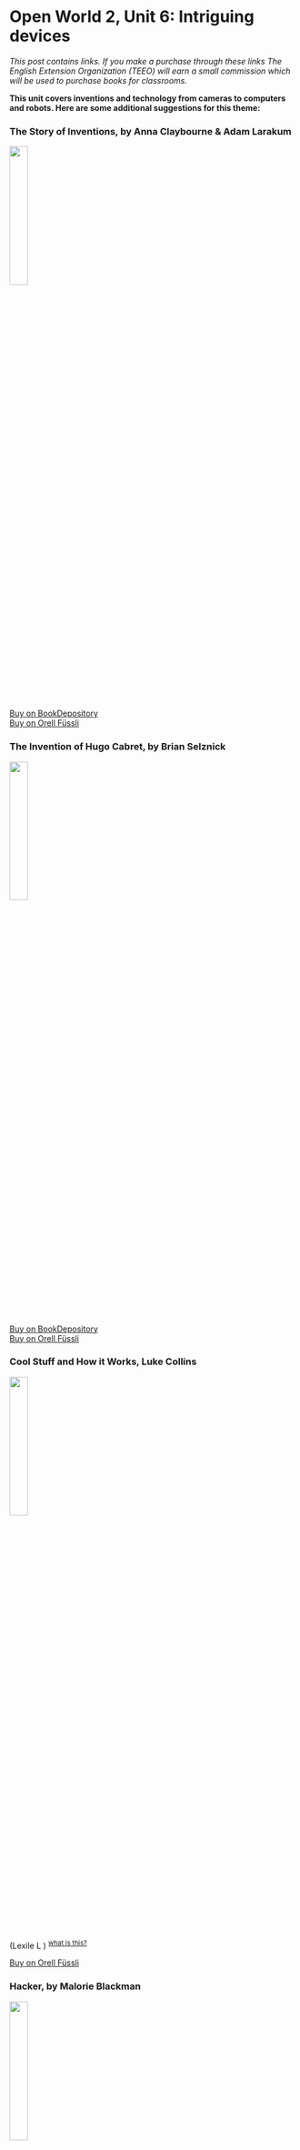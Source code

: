 
# Open World 2, Unit 6: Intriguing devices
*This post contains links. If you make a purchase through these links The English Extension Organization (TEEO) will earn a small commission which will be used to purchase books for classrooms.*

**This unit covers inventions and technology from cameras to computers and robots.  Here are some additional suggestions for this theme:**

### The Story of Inventions, by Anna Claybourne & Adam Larakum

<img src="https://i.imgur.com/5VAMs9I.png" width="25%" />

<a href="https://www.bookdepository.com/Story-Inventions-Anna-Claybourne/9781409555551?ref=grid-view&qid=1676291159424&sr=1-1" rel="nofollow"> Buy on BookDepository</a>  
<a href="https://www.orellfuessli.ch/suche?sq=The+Story+of+Inventions%2C+by+Anna+Clayboure+%26+Adam+Larakum" rel="nofollow">Buy on Orell Füssli</a> 

### The Invention of Hugo Cabret, by Brian Selznick
<img src="https://imgur.com/Gp9bSf9.png" width="25%" />

<a href="https://www.bookdepository.com/Invention-Hugo-Cabret-Brian-Selznick/9781407103488?ref=grid-view&qid=1676291578259&sr=1-1" rel="nofollow"> Buy on BookDepository</a>  
<a href="https://www.orellfuessli.ch/shop/home/artikeldetails/A1021647391" rel="nofollow">Buy on Orell Füssli</a> 

### Cool Stuff and How it Works, Luke Collins

<img src="https://imgur.com/wmXWqKx.png" width="25%" />

(Lexile L ) <sup>[what is this?](/resources/Lexile%20measures)</sup> 

<a href="https://www.orellfuessli.ch/shop/home/artikeldetails/A1007747948" rel="nofollow">Buy on Orell Füssli</a> 

### Hacker, by Malorie Blackman

<img src="https://imgur.com/YZZxZ9y.png" width="25%" />

(Lexile 620L ) <sup>[what is this?](/resources/Lexile%20measures)</sup> 

<a href="https://www.bookdepository.com/Hacker-Malorie-Blackman/9780552551649?ref=grid-view&qid=1676292015043&sr=1-1" rel="nofollow"> Buy on BookDepository</a>  

### The Electric War, by Mike Winchell

<img src="https://imgur.com/7mktG14.png" width="25%" />

(Lexile L ) <sup>[what is this?](/resources/Lexile%20measures)</sup> 

<a href="https://www.bookdepository.com/Electric-War-Mike-Winchell/9781250120168?ref=grid-view&qid=1676292144349&sr=1-1" rel="nofollow"> Buy on BookDepository</a>  
<a href="https://www.orellfuessli.ch/shop/home/artikeldetails/A1047799085" rel="nofollow">Buy on Orell Füssli</a> 

### Always Inventing, by Tom Matthews

<img src="https://imgur.com/hfYkPj5.png" width="25%" />
  
(Lexile L ) <sup>[what is this?](/resources/Lexile%20measures)</sup> 

<a href="https://www.orellfuessli.ch/shop/home/artikeldetails/A1034259395" rel="nofollow">Buy on Orell Füssli</a> 

### The Industrial Revolution, by Carla Mooney

<img src="https://imgur.com/5nuDxRy.png" width="25%" />

(Lexile L ) <sup>[what is this?](/resources/Lexile%20measures)</sup> 

<a href="https://www.bookdepository.com/INDUSTRIAL-REVOLUTION-Carla-Mooney/9781936313808?ref=grid-view&qid=1676292507172&sr=1-1" rel="nofollow"> Buy on BookDepository</a>  
<a href="https://www.orellfuessli.ch/shop/home/artikeldetails/A1017695862" rel="nofollow">Buy on Orell Füssli</a> 

### The Way Things Work Now, by David Macaulay
<img src="https://imgur.com/sXTHCbH.png" width="25%" />

(Lexile L ) <sup>[what is this?](/resources/Lexile%20measures)</sup> 

<a href="https://www.bookdepository.com/Way-Things-Work-Now-David-Macaulay/9780241227930?ref=grid-view&qid=1676292599992&sr=1-1" rel="nofollow"> Buy on BookDepository</a>  
<a href="https://www.orellfuessli.ch/shop/home/artikeldetails/A1038877052" rel="nofollow">Buy on Orell Füssli</a> 

### Photos Framed, by Ruth Thompson

<img src="https://imgur.com/UORqWD1.png" width="25%" />

(Lexile L ) <sup>[what is this?](/resources/Lexile%20measures)</sup> 

<a href="https://www.bookdepository.com/Photos-Framed-Fresh-Look-at-the-Worlds-Most-Memorable-Photographs-Ruth-Thomson-Various/9780763671549" rel="nofollow"> Buy on BookDepository</a>  
<a href="https://www.orellfuessli.ch/shop/home/artikeldetails/A1032835248" rel="nofollow">Buy on Orell Füssli</a> 

### DK Eyewitness Book: Invention

<img src="https://imgur.com/ez6nFmM.png" width="25%" />

(Lexile L ) <sup>[what is this?](/resources/Lexile%20measures)</sup> 

<a href="https://www.bookdepository.com/DK-Eyewitness-Books-Invention-Lionel-Bender/9781465409010?ref=grid-view&qid=1676292907960&sr=1-31" rel="nofollow"> Buy on BookDepository</a>  
<a href="https://www.orellfuessli.ch/shop/home/artikeldetails/A1027106757" rel="nofollow">Buy on Orell Füssli</a> 

### The Invention of Hugo Cabret, by Brian Selznick
<img src="https://imgur.com/OwQEWX4.png" width="25%" />

The story of an orphaned boy named Hugo, who secretly lives in the walls of a Paris train station.  He finds out the mysteries contained in his most prized possession, a mechanical man from his dead father.  Inspired by French pioneer filmmaker Georges and his collection of wind-up mechanical figures called automata.  automata collection of mechanical, wind-up figures .The thickness of this book may make it appear intimidating to some readers, but once opened, it quickly obvious that it isn't a long or difficult read, as half of the pages are filled with wonderful pencil illustrations.  Winner of the Caldecott Medal, the first novel to ever win this award. (Lexile 820L ) <sup>[what is this?](/resources/Lexile%20measures)</sup> 

<a href="https://www.bookdepository.com/Invention-Hugo-Cabret-Brian-Selznick/9781407103488" rel="nofollow"> Buy on BookDepository</a>  
<a href="https://www.orellfuessli.ch/shop/home/artikeldetails/A1002585969" rel="nofollow">Buy on Orell Füssli</a> 

<!--stackedit_data:
eyJoaXN0b3J5IjpbMTQxNDUzODA3OCwtMTg1NDcxMjMyMywxMD
E1NDEzNDg0LC0xMTE0MDY2Mjk5LC0xMTczNzIwNzkwLDI3Njc3
ODgwOCwxMDMzNjU5MDUsLTE4NDY1NzkyMzQsLTg3MjQxNjc4Mi
wtMTgwNjM3Njg3MSwxODcyMzg3MDc5LDUzNjY0NDM4MywxODE1
NzUsLTgyMTcwNzMxM119
-->